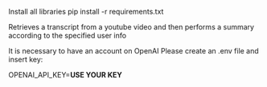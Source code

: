 Install all libraries
pip install -r requirements.txt

Retrieves a transcript from a youtube video and then performs a summary according to the specified user info

It is necessary to have an account on OpenAI
Please create an .env file and insert key:

OPENAI_API_KEY=**USE YOUR KEY**

